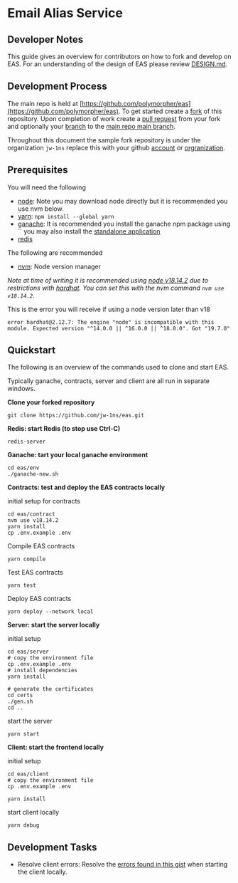 # Email Alias Service

## Developer Notes

This guide gives an overview for contributors on how to fork and develop on EAS. For an understanding of the design of EAS please review [DESIGN.md](./DESIGN.md).

## Development Process

The main repo is held at [https://github.com/polymorpher/eas](https://github.com/polymorpher/eas). To get started create a [fork](https://docs.github.com/en/get-started/quickstart/fork-a-repo) of this repository. Upon completion of work create a [pull request](https://docs.github.com/en/pull-requests/collaborating-with-pull-requests/proposing-changes-to-your-work-with-pull-requests/creating-a-pull-request) from your fork and optionally your [branch](https://docs.github.com/en/pull-requests/collaborating-with-pull-requests/proposing-changes-to-your-work-with-pull-requests/about-branches) to the [main repo main branch](https://github.com/polymorpher/eas).

Throughout this document the sample fork repository is under the organization `jw-1ns` replace this with your github [account](https://docs.github.com/en/get-started/signing-up-for-github/signing-up-for-a-new-github-account) or [orgranization](https://docs.github.com/en/organizations/collaborating-with-groups-in-organizations/about-organizations).

## Prerequisites

You will need the following

* [node](https://nodejs.org/en/download/): Note you may download node directly but it is recommended you use nvm below.
* [yarn](https://classic.yarnpkg.com/lang/en/docs/install/#mac-stable): `npm install --global yarn`
* [ganache](https://www.npmjs.com/package/ganache): It is recommended you install the ganache npm package using `` you may also install the [standalone application](https://trufflesuite.com/ganache/)
* [redis](https://redis.io/docs/getting-started/installation/)

The following are recommended

* [nvm](https://github.com/nvm-sh/nvm): Node version manager

*Note at time of writing it is recommended using [node v18.14.2](https://nodejs.org/en/blog/release/v18.14.2/) due to restrictions with [hardhat](https://github.com/NomicFoundation/hardhat). You can set this with the nvm command `nvm use v18.14.2`.*

This is the error you will receive if using a node version later than v18

```
error hardhat@2.12.7: The engine "node" is incompatible with this module. Expected version "^14.0.0 || ^16.0.0 || ^18.0.0". Got "19.7.0"
```

## Quickstart

The following is an overview of the commands used to clone and start EAS.

Typically ganache, contracts, server and client are all run in separate windows.

**Clone your forked repository**

```
git clone https://github.com/jw-1ns/eas.git
```

**Redis: start Redis (to stop use Ctrl-C)**

```
redis-server
```

**Ganache: tart your local ganache environment**

```
cd eas/env
./ganache-new.sh
```

**Contracts: test and deploy the EAS contracts locally**

initial setup for contracts

```
cd eas/contract
nvm use v18.14.2
yarn install
cp .env.example .env
```

Compile EAS contracts

```
yarn compile
```

Test EAS contracts

```
yarn test
```

Deploy EAS contracts

```
yarn deploy --network local
```

**Server: start the server locally**

initial setup

```
cd eas/server
# copy the environment file
cp .env.example .env
# install dependencies
yarn install

# generate the certificates
cd certs
./gen.sh
cd ..
```

start the server

```
yarn start
```

**Client: start the frontend locally**

initial setup

```
cd eas/client
# copy the environment file
cp .env.example .env

yarn install
```

start client locally

```
yarn debug
```

## Development Tasks

* Resolve client errors: Resolve the [errors found in this gist](https://gist.github.com/johnwhitton/b9266b4576b4e9f3256d5d4629ac135d) when starting the client locally.
